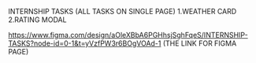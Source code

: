INTERNSHIP TASKS (ALL TASKS ON SINGLE PAGE)
1.WEATHER CARD
2.RATING MODAL


https://www.figma.com/design/aOleXBbA6PGHhsjSghFqeS/INTERNSHIP-TASKS?node-id=0-1&t=yVzfPW3r6BOgVOAd-1  (THE LINK FOR FIGMA PAGE)
